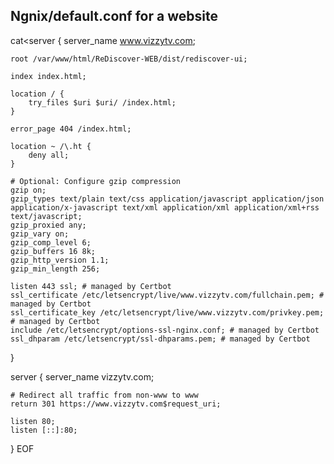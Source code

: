 ## Ngnix/default.conf for a website

cat<<EOF>server {
    server_name www.vizzytv.com;

    root /var/www/html/ReDiscover-WEB/dist/rediscover-ui;

    index index.html;

    location / {
        try_files $uri $uri/ /index.html;
    }

    error_page 404 /index.html;

    location ~ /\.ht {
        deny all;
    }

    # Optional: Configure gzip compression
    gzip on;
    gzip_types text/plain text/css application/javascript application/json application/x-javascript text/xml application/xml application/xml+rss text/javascript;
    gzip_proxied any;
    gzip_vary on;
    gzip_comp_level 6;
    gzip_buffers 16 8k;
    gzip_http_version 1.1;
    gzip_min_length 256;

    listen 443 ssl; # managed by Certbot
    ssl_certificate /etc/letsencrypt/live/www.vizzytv.com/fullchain.pem; # managed by Certbot
    ssl_certificate_key /etc/letsencrypt/live/www.vizzytv.com/privkey.pem; # managed by Certbot
    include /etc/letsencrypt/options-ssl-nginx.conf; # managed by Certbot
    ssl_dhparam /etc/letsencrypt/ssl-dhparams.pem; # managed by Certbot
}

server {
    server_name vizzytv.com;

    # Redirect all traffic from non-www to www
    return 301 https://www.vizzytv.com$request_uri;
    
    listen 80;
    listen [::]:80;
}
EOF
